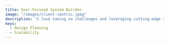```yaml
---
title: User-Focused System Builder
image: "/images/client-centric.jpeg"
description: "I love taking on challenges and leveraging cutting-edge solutions. My commitment is to continuously push the boundaries, delivering outcomes that exceed expectations and provide a competitive edge."
keys:
  - Design Planning
  - Scalability
---
```

